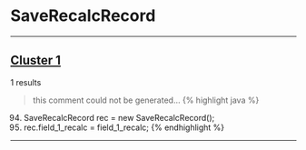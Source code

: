 # SaveRecalcRecord

***

## [Cluster 1](./1)
1 results
> this comment could not be generated...
{% highlight java %}
94. SaveRecalcRecord rec = new SaveRecalcRecord();
95. rec.field_1_recalc = field_1_recalc;
{% endhighlight %}

***

